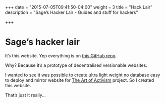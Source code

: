+++
date = "2015-07-05T09:41:50-04:00"
weight = 3
title = "Hack Lair"
description = "Sage’s Hacker Lair - Guides and stuff for hackers"

+++

# Sage’s hacker lair

It’s this website. Yep everything is on [this GitHub repo](https://github.com/SageHack/hack-lair).

Why? Because it’s a prototype of decentralised versionable websites.

I wanted to see it was possible to create ultra light weight no database easy to deploy and mirror website for [The Art of Activism](/github/artofactivism/) project. So I created this website.

That’s just it really...
